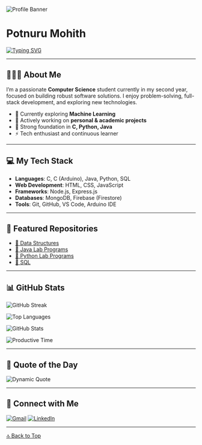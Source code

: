 ![Profile Banner](https://img.freepik.com/premium-photo/portrait-successful-programmer-game-developer-coder-guy-uses-computer-laptop-work-game-design-hacker-boy-generative-ai_117038-5477.jpg?w=900)

# Potnuru Mohith

[![Typing SVG](https://readme-typing-svg.demolab.com?font=Fira+Code&color=00BFFF&size=30&center=true&vCenter=true&width=550&duration=1500&pause=1000&lines=Software+Engineer;Fullstack+Developer;Machine+Learning)](https://git.io/typing-svg)

---

## 👨🏻‍💻 About Me

I’m a passionate **Computer Science** student currently in my second year, focused on building robust software solutions. I enjoy problem-solving, full-stack development, and exploring new technologies.

- 🔭 Currently exploring **Machine Learning**
- 🌱 Actively working on **personal & academic projects**
- 🧠 Strong foundation in **C, Python, Java**
- ⚡ Tech enthusiast and continuous learner

---

## 💻 My Tech Stack

- **Languages**: C, C (Arduino), Java, Python, SQL  
- **Web Development**: HTML, CSS, JavaScript  
- **Frameworks**: Node.js, Express.js  
- **Databases**: MongoDB, Firebase (Firestore)  
- **Tools**: Git, GitHub, VS Code, Arduino IDE

---

## 📕 Featured Repositories

- [📂 Data Structures](https://github.com/mohith789p/Data-Structures)
- [📂 Java Lab Programs](https://github.com/mohith789p/Java-Lab-Programs)
- [📂 Python Lab Programs](https://github.com/mohith789p/Python-Lab-Programs)
- [📂 SQL](https://github.com/mohith789p/SQL)

---

## 📊 GitHub Stats

![GitHub Streak](https://streak-stats.demolab.com/?user=mohith789p&theme=nightowl)

![Top Languages](https://github-readme-stats.vercel.app/api/top-langs/?username=mohith789p&layout=compact&theme=nightowl&hide=css,jupyter%20notebook&langs_count=5)

![GitHub Stats](https://github-readme-stats.vercel.app/api?username=mohith789p&show_icons=true&theme=nightowl&count_private=true&hide=prs,issues&hide_title=true)

![Productive Time](http://github-profile-summary-cards.vercel.app/api/cards/productive-time?username=mohith789p&theme=nightowl&utcOffset=5.30)

---

## 📜 Quote of the Day

![Dynamic Quote](https://quotes-github-readme.vercel.app/api?type=horizontal&theme=nightowl)

---

## 🔗 Connect with Me

[![Gmail](https://img.shields.io/badge/-Gmail-D14836?style=flat&logo=gmail&logoColor=white)](mailto:mohith321p@gmail.com)
[![LinkedIn](https://img.shields.io/badge/-LinkedIn-0077B5?style=flat&logo=linkedin&logoColor=white)](https://www.linkedin.com/in/potnuru-mohith?utm_source=share&utm_campaign=share_via&utm_content=profile&utm_medium=android_app)

---

[🔝 Back to Top](#potnuru-mohith)
